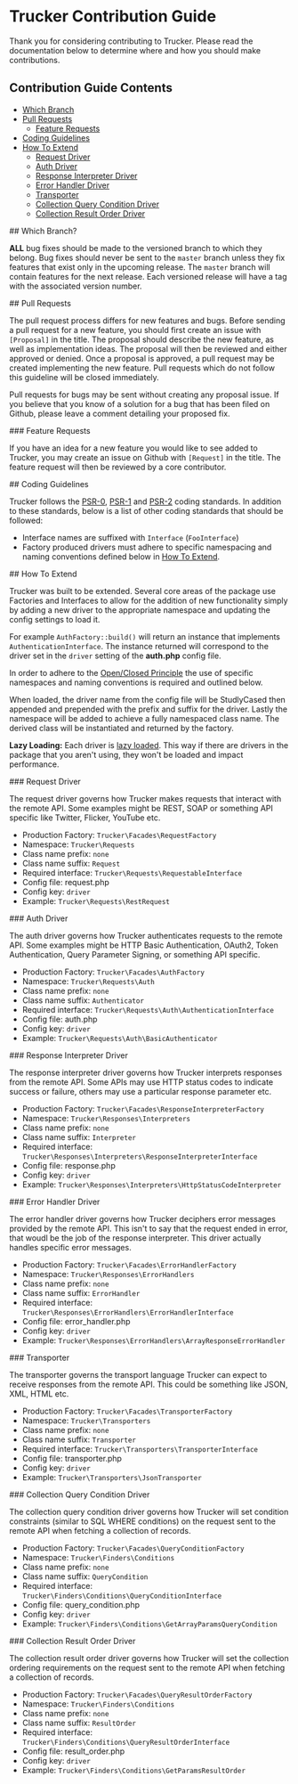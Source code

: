 # Trucker Contribution Guide

Thank you for considering contributing to Trucker. Please read the documentation below to determine where and how you should make contributions.

## Contribution Guide Contents

* [Which Branch](#which-branch)
* [Pull Requests](#pull-requests)
  * [Feature Requests](#feature-requests)
* [Coding Guidelines](#coding-guidelines)
* [How To Extend](#how-to-extend)
  * [Request Driver](#request-driver)
  * [Auth Driver](#auth-driver)
  * [Response Interpreter Driver](#response-interpreter-driver)
  * [Error Handler Driver](#error-handler-driver)
  * [Transporter](#transporter)
  * [Collection Query Condition Driver](#collection-query-condition-driver)
  * [Collection Result Order Driver](#collection-result-order-driver)

<a name="which-branch" />
## Which Branch?

**ALL** bug fixes should be made to the versioned branch to which they belong. Bug fixes should never be sent to the `master` branch unless they fix features that exist only in the upcoming release.  The `master` branch will contain features for the next release.  Each versioned release will have a tag with the associated version number.

<a name="pull-requests" />
## Pull Requests

The pull request process differs for new features and bugs. Before sending a pull request for a new feature, you should first create an issue with `[Proposal]` in the title. The proposal should describe the new feature, as well as implementation ideas. The proposal will then be reviewed and either approved or denied. Once a proposal is approved, a pull request may be created implementing the new feature. Pull requests which do not follow this guideline will be closed immediately.

Pull requests for bugs may be sent without creating any proposal issue. If you believe that you know of a solution for a bug that has been filed on Github, please leave a comment detailing your proposed fix.

<a name="feature-requests" />
### Feature Requests

If you have an idea for a new feature you would like to see added to Trucker, you may create an issue on Github with `[Request]` in the title. The feature request will then be reviewed by a core contributor.

<a name="coding-guidelines" />
## Coding Guidelines

Trucker follows the [PSR-0](https://github.com/php-fig/fig-standards/blob/master/accepted/PSR-0.md), [PSR-1](https://github.com/php-fig/fig-standards/blob/master/accepted/PSR-1-basic-coding-standard.md) and [PSR-2](https://github.com/php-fig/fig-standards/blob/master/accepted/PSR-2-coding-style-guide.md) coding standards. In addition to these standards, below is a list of other coding standards that should be followed:

- Interface names are suffixed with `Interface` (`FooInterface`)
- Factory produced drivers must adhere to specific namespacing and naming conventions defined below in [How To Extend](#how-to-extend).

<a name="how-to-extend" />
## How To Extend

Trucker was built to be extended.  Several core areas of the package use Factories and Interfaces to allow for the addition of new functionality simply by adding a new driver to the appropriate namespace and updating the config settings to load it.

For example `AuthFactory::build()` will return an instance that implements `AuthenticationInterface`.  The instance returned will correspond to the driver set in the `driver` setting of the **auth.php** config file.

In order to adhere to the [Open/Closed Principle](http://en.wikipedia.org/wiki/Open/closed_principle) the use of specific namespaces and naming conventions is required and outlined below.

When loaded, the driver name from the config file will be StudlyCased then appended and prepended with the prefix and suffix for the driver.  Lastly the namespace will be added to achieve a fully namespaced class name.  The derived class will be instantiated and returned by the factory.

**Lazy Loading:** Each driver is [lazy loaded](http://en.wikipedia.org/wiki/Lazy_loading). This way if there are drivers in the package that you aren't using, they won't be loaded and impact performance.

<a name="request-driver" />
### Request Driver

The request driver governs how Trucker makes requests that interact with the remote API. Some examples might be REST, SOAP or something API specific like Twitter, Flicker, YouTube etc.

* Production Factory: `Trucker\Facades\RequestFactory`
* Namespace: `Trucker\Requests`
* Class name prefix: `none`
* Class name suffix: `Request`
* Required interface: `Trucker\Requests\RequestableInterface`
* Config file: request.php
* Config key: `driver`
* Example: `Trucker\Requests\RestRequest`

<a name="auth-driver" />
### Auth Driver

The auth driver governs how Trucker authenticates requests to the remote API.  Some examples might be HTTP Basic Authentication, OAuth2, Token Authentication, Query Parameter Signing, or something API specific.

* Production Factory: `Trucker\Facades\AuthFactory`
* Namespace: `Trucker\Requests\Auth`
* Class name prefix: `none`
* Class name suffix: `Authenticator`
* Required interface: `Trucker\Requests\Auth\AuthenticationInterface`
* Config file: auth.php
* Config key: `driver`
* Example: `Trucker\Requests\Auth\BasicAuthenticator`

<a name="response-interpreter-driver" />
### Response Interpreter Driver

The response interpreter driver governs how Trucker interprets responses from the remote API.  Some APIs may use HTTP status codes to indicate success or failure, others may use a particular response parameter etc.

* Production Factory: `Trucker\Facades\ResponseInterpreterFactory`
* Namespace: `Trucker\Responses\Interpreters`
* Class name prefix: `none`
* Class name suffix: `Interpreter`
* Required interface: `Trucker\Responses\Interpreters\ResponseInterpreterInterface`
* Config file: response.php
* Config key: `driver`
* Example: `Trucker\Responses\Interpreters\HttpStatusCodeInterpreter`

<a name="error-handler-driver" />
### Error Handler Driver

The error handler driver governs how Trucker deciphers error messages provided by the remote API.  This isn't to say that the request ended in error, that woudl be the job of the response interpreter.  This driver actually handles specific error messages.

* Production Factory: `Trucker\Facades\ErrorHandlerFactory`
* Namespace: `Trucker\Responses\ErrorHandlers`
* Class name prefix: `none`
* Class name suffix: `ErrorHandler`
* Required interface: `Trucker\Responses\ErrorHandlers\ErrorHandlerInterface`
* Config file: error_handler.php
* Config key: `driver`
* Example: `Trucker\Responses\ErrorHandlers\ArrayResponseErrorHandler`

<a name="transporter" />
### Transporter

The transporter governs the transport language Trucker can expect to receive responses from the remote API. This could be something like JSON, XML, HTML etc.

* Production Factory: `Trucker\Facades\TransporterFactory`
* Namespace: `Trucker\Transporters`
* Class name prefix: `none`
* Class name suffix: `Transporter`
* Required interface: `Trucker\Transporters\TransporterInterface`
* Config file: transporter.php
* Config key: `driver`
* Example: `Trucker\Transporters\JsonTransporter`

<a name="collection-query-condition-driver" />
### Collection Query Condition Driver

The collection query condition driver governs how Trucker will set condition constraints (similar to SQL WHERE conditions) on the request sent to the remote API when fetching a collection of records.

* Production Factory: `Trucker\Facades\QueryConditionFactory`
* Namespace: `Trucker\Finders\Conditions`
* Class name prefix: `none`
* Class name suffix: `QueryCondition`
* Required interface: `Trucker\Finders\Conditions\QueryConditionInterface`
* Config file: query_condition.php
* Config key: `driver`
* Example: `Trucker\Finders\Conditions\GetArrayParamsQueryCondition`

<a name="collection-result-order-driver" />
### Collection Result Order Driver

The collection result order driver governs how Trucker will set the collection ordering requirements on the request sent to the remote API when fetching a collection of records.

* Production Factory: `Trucker\Facades\QueryResultOrderFactory`
* Namespace: `Trucker\Finders\Conditions`
* Class name prefix: `none`
* Class name suffix: `ResultOrder`
* Required interface: `Trucker\Finders\Conditions\QueryResultOrderInterface`
* Config file: result_order.php
* Config key: `driver`
* Example: `Trucker\Finders\Conditions\GetParamsResultOrder`
